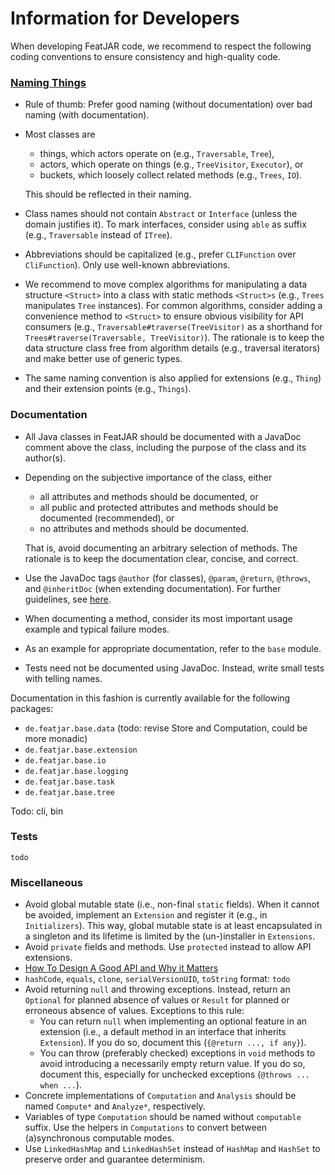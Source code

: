 # Information for Developers

When developing FeatJAR code, we recommend to respect the following coding conventions to ensure consistency and high-quality code.

### [Naming Things](https://martinfowler.com/bliki/TwoHardThings.html)

* Rule of thumb: Prefer good naming (without documentation) over bad naming (with documentation).
* Most classes are
  * things, which actors operate on (e.g., `Traversable`, `Tree`),
  * actors, which operate on things (e.g., `TreeVisitor`, `Executor`), or
  * buckets, which loosely collect related methods (e.g., `Trees`, `IO`).

  This should be reflected in their naming. 
* Class names should not contain `Abstract` or `Interface` (unless the domain justifies it).
  To mark interfaces, consider using `able` as suffix (e.g., `Traversable` instead of `ITree`).
* Abbreviations should be capitalized (e.g., prefer `CLIFunction` over `CliFunction`).
  Only use well-known abbreviations.
* We recommend to move complex algorithms for manipulating a data structure `<Struct>` into a class with static methods `<Struct>s` (e.g., `Trees` manipulates `Tree` instances).
  For common algorithms, consider adding a convenience method to `<Struct>` to ensure obvious visibility for API consumers (e.g., `Traversable#traverse(TreeVisitor)` as a shorthand for `Trees#traverse(Traversable, TreeVisitor)`).
  The rationale is to keep the data structure class free from algorithm details (e.g., traversal iterators) and make better use of generic types.
* The same naming convention is also applied for extensions (e.g., `Thing`) and their extension points (e.g., `Things`).

### Documentation

* All Java classes in FeatJAR should be documented with a JavaDoc comment above the class, including the purpose of the class and its author(s).
* Depending on the subjective importance of the class, either
  * all attributes and methods should be documented, or
  * all public and protected attributes and methods should be documented (recommended), or
  * no attributes and methods should be documented.
  
  That is, avoid documenting an arbitrary selection of methods.
  The rationale is to keep the documentation clear, concise, and correct. 
* Use the JavaDoc tags `@author` (for classes), `@param`, `@return`, `@throws`, and `@inheritDoc` (when extending documentation).
  For further guidelines, see [here](https://blog.joda.org/2012/11/javadoc-coding-standards.html).
* When documenting a method, consider its most important usage example and typical failure modes.
* As an example for appropriate documentation, refer to the `base` module.
* Tests need not be documented using JavaDoc.
  Instead, write small tests with telling names.

Documentation in this fashion is currently available for the following packages:

* `de.featjar.base.data` (todo: revise Store and Computation, could be more monadic)
* `de.featjar.base.extension`
* `de.featjar.base.io`
* `de.featjar.base.logging`
* `de.featjar.base.task`
* `de.featjar.base.tree`

Todo: cli, bin

### Tests

`todo`

### Miscellaneous

* Avoid global mutable state (i.e., non-final `static` fields).
  When it cannot be avoided, implement an `Extension` and register it (e.g., in `Initializers`).
  This way, global mutable state is at least encapsulated in a singleton and its lifetime is limited by the (un-)installer in `Extensions`.
* Avoid `private` fields and methods.
  Use `protected` instead to allow API extensions. 
* [How To Design A Good API and Why it Matters](https://www.youtube.com/watch?v=aAb7hSCtvGw)
* `hashCode`, `equals`, `clone`, `serialVersionUID`, `toString` format: `todo`
* Avoid returning `null` and throwing exceptions.
  Instead, return an `Optional` for planned absence of values or `Result` for planned or erroneous absence of values.
  Exceptions to this rule:
  * You can return `null` when implementing an optional feature in an extension (i.e., a default method in an interface that inherits `Extension`).
    If you do so, document this (`{@return ..., if any}`).
  * You can throw (preferably checked) exceptions in `void` methods to avoid introducing a necessarily empty return value.
    If you do so, document this, especially for unchecked exceptions (`@throws ... when ...`).
* Concrete implementations of `Computation` and `Analysis` should be named `Compute*` and `Analyze*`, respectively.
* Variables of type `Computation` should be named without `computable` suffix.
  Use the helpers in `Computations` to convert between (a)synchronous computable modes.
* Use `LinkedHashMap` and `LinkedHashSet` instead of `HashMap` and `HashSet` to preserve order and guarantee determinism.